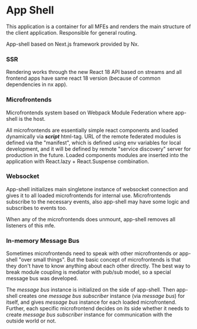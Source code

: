 # App Shell

This application is a container for all MFEs and renders the main structure of the client application. Responsible for general routing.

App-shell based on Next.js framework provided by Nx.

### SSR

Rendering works through the new React 18 API based on streams and all frontend apps have same react 18 version (because of common dependencies in nx app).

### Microfrontends

Microfrontends system based on Webpack Module Federation where app-shell is the host.

All microfrontends are essentially simple react components and loaded dynamically via ***script*** html-tag. URL of the remote federated modules is defined via the "manifest", which is defined using env variables for local development, and it will be defined by remote "service discovery" server for production in the future. Loaded components modules are inserted into the application with React.lazy + React.Suspense combination.

### Websocket

App-shell initializes main singletone instance of websocket connection and gives it to all loaded microfrontends for internal use. Microfrontends subscribe to the necessary events, also app-shell may have some logic and subscribes to events too. 

When any of the microfrontends does unmount, app-shell removes all listeners of this mfe.

### In-memory Message Bus

Sometimes microfrontends need to speak with other microfrontends or app-shell "over small things". But the basic concept of microfrontends is that they don't have to know anything about each other directly. The best way to break module coupling is mediator with pub/sub model, so a special message bus was developed.

The *message bus* instance is initialized on the side of app-shell. Then app-shell creates one *message bus subscriber* instance (via *message bus*) for itself, and gives *message bus* instance for each loaded microfrontend. Further, each specific microfrontend decides on its side whether it needs to create *message bus subscriber* instance for communication with the outside world or not.